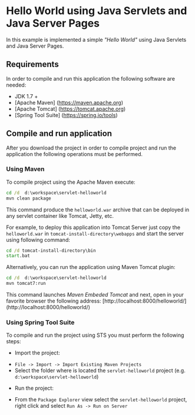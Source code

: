 Hello World using Java Servlets and Java Server Pages
=====================================================

In this example is implemented a simple _"Hello World"_ using Java Servlets and Java Server Pages. 

Requirements
------------
In order to compile and run this application the following software are needed:

* JDK 1.7 +
* [Apache Maven] (https://maven.apache.org) 
* [Apache Tomcat] (https://tomcat.apache.org)
* [Spring Tool Suite] (https://spring.io/tools)

Compile and run application
----------------------------
After you download the project in order to compile project and run the application the following operations must be performed.  

### Using Maven
To compile project using the Apache Maven execute:
``` bat
cd /d  d:\workspace\servlet-helloworld
mvn clean package
```
This command produce the `helloworld.war` archive that can be deployed in any servlet container like Tomcat, Jetty, etc.  

For example, to deploy this application into Tomcat Server just copy the `helloworld.war` in `tomcat-install-directory\webapps` and start the server using following command:

``` bat
cd /d tomcat-install-directory\bin
start.bat
```

Alternatively, you can run the application using Maven Tomcat plugin:

``` bat
cd /d  d:\workspace\servlet-helloworld
mvn tomcat7:run
```
This command launches _Maven Embeded Tomcat_ and next, open in your favorite browser the following address: [http://localhost:8000/helloworld/] (http://localhost:8000/helloworld/)


### Using Spring Tool Suite

To compile and run the project using STS you must perform the following steps:

* Import the project:
 - `File -> Import -> Import Existing Maven Projects`
 -  Select the folder where is located the `servlet-helloworld` project (e.g. `d:\workspace\servlet-helloworld`)
* Run the project:
 - From the `Package Explorer` view select the  `servlet-helloworld` project, right click and select `Run As -> Run on Server`
